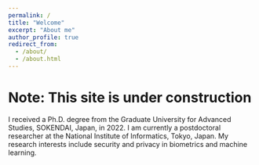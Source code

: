 ```yaml
---
permalink: /
title: "Welcome"
excerpt: "About me"
author_profile: true
redirect_from: 
  - /about/
  - /about.html
---
```


# Note: This site is under construction

I received a Ph.D. degree from the Graduate University for Advanced Studies, SOKENDAI, Japan, in 2022.
I am currently a postdoctoral researcher at the National Institute of Informatics, Tokyo, Japan.
My research interests include security and privacy in biometrics and machine learning.

